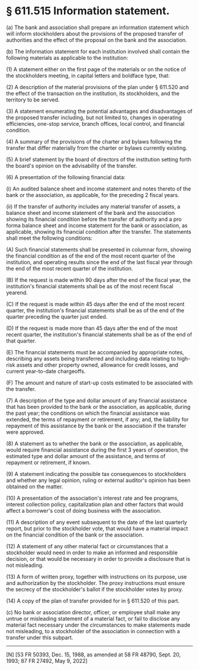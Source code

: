 # § 611.515   Information statement.

(a) The bank and association shall prepare an information statement which will inform stockholders about the provisions of the proposed transfer of authorities and the effect of the proposal on the bank and the association.


(b) The information statement for each institution involved shall contain the following materials as applicable to the institution:


(1) A statement either on the first page of the materials or on the notice of the stockholders meeting, in capital letters and boldface type, that:


(2) A description of the material provisions of the plan under § 611.520 and the effect of the transaction on the institution, its stockholders, and the territory to be served.


(3) A statement enumerating the potential advantages and disadvantages of the proposed transfer including, but not limited to, changes in operating efficiencies, one-stop service, branch offices, local control, and financial condition.


(4) A summary of the provisions of the charter and bylaws following the transfer that differ materially from the charter or bylaws currently existing.


(5) A brief statement by the board of directors of the institution setting forth the board's opinion on the advisability of the transfer.


(6) A presentation of the following financial data:


(i) An audited balance sheet and income statement and notes thereto of the bank or the association, as applicable, for the preceding 2 fiscal years.


(ii) If the transfer of authority includes any material transfer of assets, a balance sheet and income statement of the bank and the association showing its financial condition before the transfer of authority and a pro forma balance sheet and income statement for the bank or association, as applicable, showing its financial condition after the transfer. The statements shall meet the following conditions:


(A) Such financial statements shall be presented in columnar form, showing the financial condition as of the end of the most recent quarter of the institution, and operating results since the end of the last fiscal year through the end of the most recent quarter of the institution.


(B) If the request is made within 90 days after the end of the fiscal year, the institution's financial statements shall be as of the most recent fiscal yearend.


(C) If the request is made within 45 days after the end of the most recent quarter, the institution's financial statements shall be as of the end of the quarter preceding the quarter just ended.


(D) If the request is made more than 45 days after the end of the most recent quarter, the institution's financial statements shall be as of the end of that quarter. 


(E) The financial statements must be accompanied by appropriate notes, describing any assets being transferred and including data relating to high-risk assets and other property owned, allowance for credit losses, and current year-to-date chargeoffs.


(F) The amount and nature of start-up costs estimated to be associated with the transfer.


(7) A description of the type and dollar amount of any financial assistance that has been provided to the bank or the association, as applicable, during the past year; the conditions on which the financial assistance was extended, the terms of repayment or retirement, if any; and, the liability for repayment of this assistance by the bank or the association if the transfer were approved.


(8) A statement as to whether the bank or the association, as applicable, would require financial assistance during the first 3 years of operation, the estimated type and dollar amount of the assistance, and terms of repayment or retirement, if known.


(9) A statement indicating the possible tax consequences to stockholders and whether any legal opinion, ruling or external auditor's opinion has been obtained on the matter.


(10) A presentation of the association's interest rate and fee programs, interest collection policy, capitalization plan and other factors that would affect a borrower's cost of doing business with the association.


(11) A description of any event subsequent to the date of the last quarterly report, but prior to the stockholder vote, that would have a material impact on the financial condition of the bank or the association.


(12) A statement of any other material fact or circumstances that a stockholder would need in order to make an informed and responsible decision, or that would be necessary in order to provide a disclosure that is not misleading. 


(13) A form of written proxy, together with instructions on its purpose, use and authorization by the stockholder. The proxy instructions must ensure the secrecy of the stockholder's ballot if the stockholder votes by proxy.


(14) A copy of the plan of transfer provided for in § 611.520 of this part.


(c) No bank or association director, officer, or employee shall make any untrue or misleading statement of a material fact, or fail to disclose any material fact necessary under the circumstances to make statements made not misleading, to a stockholder of the association in connection with a transfer under this subpart.



---

[N] [53 FR 50393, Dec. 15, 1988, as amended at 58 FR 48790, Sept. 20, 1993; 87 FR 27492, May 9, 2022]




